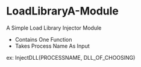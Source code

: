 # LoadLibraryA-Module
A Simple Load Library Injector Module
- Contains One Function
- Takes Process Name As Input


ex: InjectDLL(PROCESSNAME, DLL_OF_CHOOSING)

